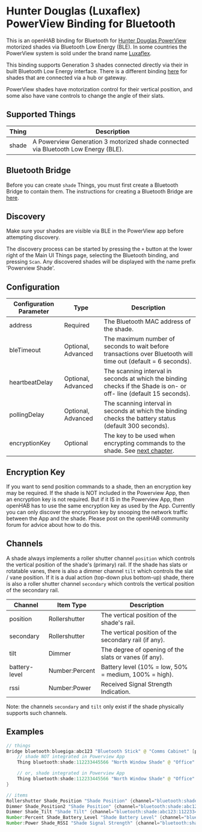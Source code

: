# Hunter Douglas (Luxaflex) PowerView Binding for Bluetooth

This is an openHAB binding for Bluetooth for [Hunter Douglas PowerView](https://www.hunterdouglas.com/operating-systems/motorized/powerview-motorization/overview) motorized shades via Bluetooth Low Energy (BLE).
In some countries the PowerView system is sold under the brand name [Luxaflex](https://www.luxaflex.com/).

This binding supports Generation 3 shades connected directly via their in built Bluetooth Low Energy interface.
There is a different binding [here](https://www.openhab.org/addons/bindings/hdpowerview/) for shades that are connected via a hub or gateway.

PowerView shades have motorization control for their vertical position, and some also have vane controls to change the angle of their slats.

## Supported Things

| Thing | Description                                                                        |
|-------|------------------------------------------------------------------------------------|
| shade | A Powerview Generation 3 motorized shade connected via Bluetooth Low Energy (BLE). |

## Bluetooth Bridge

Before you can create `shade` Things, you must first create a Bluetooth Bridge to contain them.
The instructions for creating a Bluetooth Bridge are [here](https://www.openhab.org/addons/bindings/bluetooth/).

## Discovery

Make sure your shades are visible via BLE in the PowerView app before attempting discovery.

The discovery process can be started by pressing the `+` button at the lower right of the Main UI Things page, selecting the Bluetooth binding, and pressing `Scan`.
Any discovered shades will be displayed with the name prefix 'Powerview Shade'.

## Configuration

| Configuration Parameter | Type               | Description                                                                                                         |
|-------------------------|--------------------|---------------------------------------------------------------------------------------------------------------------|
| address                 | Required           | The Bluetooth MAC address of the shade.                                                                             |
| bleTimeout              | Optional, Advanced | The maximum number of seconds to wait before transactions over Bluetooth will time out (default = 6 seconds).       |
| heartbeatDelay          | Optional, Advanced | The scanning interval in seconds at which the binding checks if the Shade is on- or off- line (default 15 seconds). |
| pollingDelay            | Optional, Advanced | The scanning interval in seconds at which the binding checks the battery status (default 300 seconds).              |
| encryptionKey           | Optional           | The key to be used when encrypting commands to the shade. See [next chapter](#encryption-key).                      |

## Encryption Key

If you want to send position commands to a shade, then an encryption key may be required.
If the shade is NOT included in the Powerview App, then an encryption key is not required.
But if it IS in the Powerview App, then openHAB has to use the same encryption key as used by the App.
Currently you can only discover the encryption key by snooping the network traffic between the App and the shade.
Please post on the openHAB community forum for advice about how to do this.

## Channels

A shade always implements a roller shutter channel `position` which controls the vertical position of the shade's (primary) rail.
If the shade has slats or rotatable vanes, there is also a dimmer channel `tilt` which controls the slat / vane position.
If it is a dual action (top-down plus bottom-up) shade, there is also a roller shutter channel `secondary` which controls the vertical position of the secondary rail.

| Channel       | Item Type      | Description                                           |
|---------------|----------------|-------------------------------------------------------|
| position      | Rollershutter  | The vertical position of the shade's rail.            |
| secondary     | Rollershutter  | The vertical position of the secondary rail (if any). |
| tilt          | Dimmer         | The degree of opening of the slats or vanes (if any). |
| battery-level | Number:Percent | Battery level (10% = low, 50% = medium, 100% = high). |
| rssi          | Number:Power   | Received Signal Strength Indication.                  |

Note: the channels `secondary` and `tilt` only exist if the shade physically supports such channels.

## Examples

```java
// things
Bridge bluetooth:bluegiga:abc123 "Bluetooth Stick" @ "Comms Cabinet" [port="COM3"] {
    // shade NOT integrated in Powerview App
    Thing bluetooth:shade:112233445566 "North Window Shade" @ "Office" [address="11:22:33:44:55:66"]

    // or, shade integrated in Powerview App
    Thing bluetooth:shade:112233445566 "North Window Shade" @ "Office" [address="11:22:33:44:55:66", encryptionKey="59409c980e627e2fc702c2efcbd4064d"]
}

// items
Rollershutter Shade_Position "Shade Position" {channel="bluetooth:shade:abc123:112233445566:position"}
Dimmer Shade_Position2 "Shade Position" {channel="bluetooth:shade:abc123:112233445566:position"}
Dimmer Shade_Tilt "Shade Tilt" {channel="bluetooth:shade:abc123:112233445566:tilt"}
Number:Percent Shade_Battery_Level "Shade Battery Level" {channel="bluetooth:shade:abc123:112233445566:battery-level"}
Number:Power Shade_RSSI "Shade Signal Strength" {channel="bluetooth:shade:abc123:112233445566:rssi"}
```
